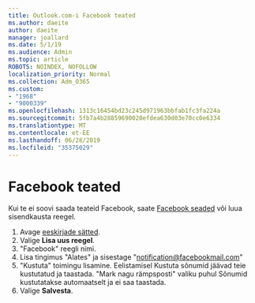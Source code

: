 ```yaml
---
title: Outlook.com-i Facebook teated
ms.author: daeite
author: daeite
manager: joallard
ms.date: 5/1/19
ms.audience: Admin
ms.topic: article
ROBOTS: NOINDEX, NOFOLLOW
localization_priority: Normal
ms.collection: Adm_O365
ms.custom:
- "1968"
- "9000339"
ms.openlocfilehash: 1313c16454bd23c245d971963bbfab1fc3fa224a
ms.sourcegitcommit: 5fb7a4b28859690020efdea630d03e70cc0e6334
ms.translationtype: MT
ms.contentlocale: et-EE
ms.lasthandoff: 06/28/2019
ms.locfileid: "35375029"
---
```

# <a name="facebook-notifications"></a>Facebook teated

Kui te ei soovi saada teateid Facebook, saate [Facebook seaded](https://www.facebook.com/settings?tab=notifications) või luua sisendkausta reegel.

1. Avage [eeskirjade sätted](https://outlook.live.com/mail/options/mail/rules/inboxRules).
1. Valige **Lisa uus reegel**.
1. "Facebook" reegli nimi.
1. Lisa tingimus "Alates" ja sisestage "notification@facebookmail.com"
1. "Kustuta" toimingu lisamine. Eelistamisel Kustuta sõnumid jäävad teie kustutatud ja taastada. "Mark nagu rämpsposti" valiku puhul Sõnumid kustutatakse automaatselt ja ei saa taastada.
1. Valige **Salvesta**.
